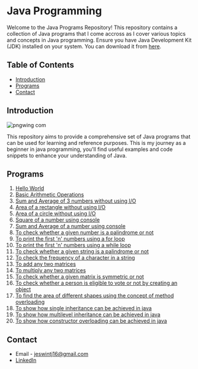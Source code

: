 # Java Programming

Welcome to the Java Programs Repository! This repository contains a collection of Java programs that I come accross as I cover various topics and concepts in Java programming. 
Ensure you have Java Development Kit (JDK) installed on your system. You can download it from [here](https://www.oracle.com/java/technologies/javase-jdk11-downloads.html).

## Table of Contents

- [Introduction](#introduction)
- [Programs](#programs)
- [Contact](#contact)

## Introduction

![pngwing com](https://github.com/user-attachments/assets/1a88833b-1541-4b5e-b47f-4db9c19914c5)

This repository aims to provide a comprehensive set of Java programs that can be used for learning and reference purposes. This is my journey as a beginner in java programming, you'll find useful examples and code snippets to enhance your understanding of Java.

## Programs

1. [Hello World](hello.java)
2. [Basic Arithmetic Operations](BasicArithmetic.java)
3. [Sum and Average of 3 numbers without using I/O](sumAvg.java)
4. [Area of a rectangle without using I/O](areaRectangle.java)
5. [Area of a circle without using I/O](areaCircle.java)
6. [Square of a number using console](Square.java)
7. [Sum and Average of a number using console](SumAvgUsingConsole.java)
8. [To check whether a given number is a palindrome or not](palindrome.java)
9. [To print the first 'n' numbers using a for loop](FirstNdigitsUsingFor.java)
10. [To print the first 'n' numbers using a while loop](FirstNdigitsUsingWhile.java)
11. [To check whether a given string is a palindrome or not](StringPalindrome.java)
12. [To check the frequency of a character in a string](CharFreq.java)
13. [To add any two matrices](MatrixAddition.java)
14. [To multiply any two matrices](MatrixMultiplication.java)
15. [To check whether a given matrix is symmetric or not](MatrixSymmetry.java)
16. [To check whether a person is eligible to vote or not by creating an object](VoteEligibilityObject.java)
17. [To find the area of different shapes using the concept of method overloading](MethodOverloading.java)
18. [To show how single inheritance can be achieved in java](SingleInheritance.java)
19. [To show how multilevel inheritance can be achieved in java](MultiLevelInheritance.java)
20. [To show how constructor overloading can be achieved in java](ConstructorOverloading.java)

## Contact

- Email - jeswintj16@gmail.com
- [LinkedIn](https://www.linkedin.com/in/jeswin-thampichan-joseph-4ba542204/)
